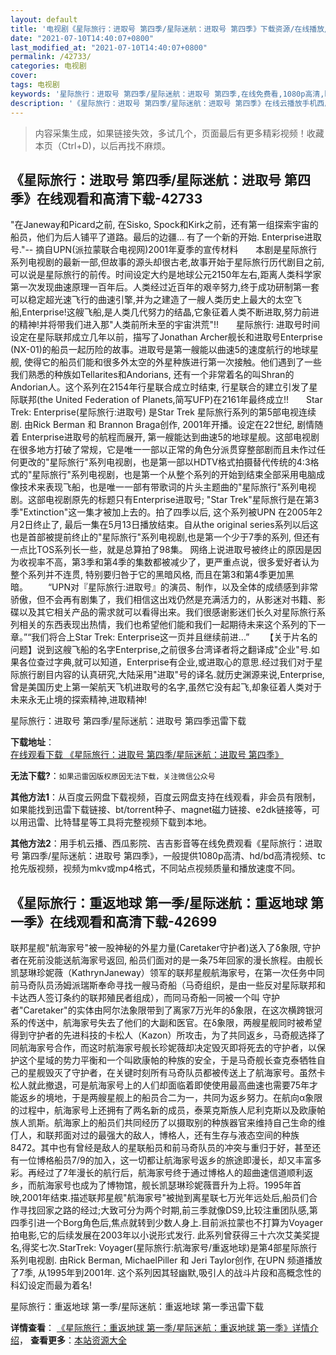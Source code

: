 ```yaml
---
layout: default
title: '电视剧《星际旅行：进取号 第四季/星际迷航：进取号 第四季》下载资源/在线播放/视频地址/1080p/高清/蓝光'
date: "2021-07-10T14:40:07+0800"
last_modified_at: "2021-07-10T14:40:07+0800"
permalink: /42733/
categories: 电视剧
cover:
tags: 电视剧
keywords: '星际旅行：进取号 第四季/星际迷航：进取号 第四季,在线免费看,1080p高清,bt种子,torrent,百度云盘,magnet,磁力链,迅雷下载资源'
description: '《星际旅行：进取号 第四季/星际迷航：进取号 第四季》在线云播放手机西瓜影院吉吉影音免费看，1080p高清bd/hd未删减完整版和tc抢先枪版，mkv/mp4格式，附带bt/torrent种子、magnet/磁力链、百度云盘、网盘资源迅雷下载链接'
---
```


>内容采集生成，如果链接失效，多试几个，页面最后有更多精彩视频！收藏本页（Ctrl+D)，以后再找不麻烦。


## 《星际旅行：进取号 第四季/星际迷航：进取号 第四季》在线观看和高清下载-42733

"在Janeway和Picard之前, 在Sisko, Spock和Kirk之前，还有第一组探索宇宙的船员，他们为后人铺平了道路。最后的边疆... 有了一个新的开始. Enterprise进取号."-- 摘自UPN(派拉蒙联合电视网)2001年夏季的宣传材料　　本剧是星际旅行系列电视剧的最新一部,但故事的源头却很古老,故事开始于星际旅行历代剧目之前,可以说是星际旅行的前传。时间设定大约是地球公元2150年左右,距离人类科学家第一次发现曲速原理一百年后。人类经过近百年的艰辛努力,终于成功研制第一套可以稳定超光速飞行的曲速引擎,并为之建造了一艘人类历史上最大的太空飞船,Enterprise!这艘飞船,是人类几代努力的结晶,它象征着人类不断进取,努力前进的精神!并将带我们进入那"人类前所未至的宇宙洪荒"!!　　星际旅行: 进取号时间设定在星际联邦成立几年以前，描写了Jonathan Archer舰长和进取号Enterprise (NX-01)的船员一起历险的故事。进取号是第一艘能以曲速5的速度航行的地球星舰, 使得它的船员们能和很多外太空的外星种族进行第一次接触。他们遇到了一些我们熟悉的种族如Tellarites和Andorians, 还有一个非常着名的叫Shran的Andorian人。这个系列在2154年行星联合成立时结束, 行星联合的建立引发了星际联邦(the United Federation of Planets,简写UFP)在2161年最终成立!!　　Star Trek: Enterprise(星际旅行:进取号) 是Star Trek 星际旅行系列的第5部电视连续剧. 由Rick Berman 和 Brannon Braga创作, 2001年开播。设定在22世纪, 剧情随着 Enterprise进取号的航程而展开, 第一艘能达到曲速5的地球星舰。这部电视剧在很多地方打破了常规，它是唯一一部以正常的角色分派贯穿整部剧而且未作过任何更改的"星际旅行"系列电视剧，也是第一部以HDTV格式拍摄替代传统的4:3格式的"星际旅行"系列电视剧，也是第一个从整个系列的开始到结束全部采用电脑成像技术来表现飞船，也是唯一一部有带歌词的片头主题曲的"星际旅行"系列电视剧。这部电视剧原先的标题只有Enterprise进取号; "Star Trek"星际旅行是在第3季"Extinction"这一集才被加上去的。拍了四季以后, 这个系列被UPN 在2005年2月2日终止了, 最后一集在5月13日播放结束。自从the original series系列以后这也是首部被提前终止的"星际旅行"系列电视剧,也是第一个少于7季的系列, 但还有一点比TOS系列长一些，就是总算拍了98集。 网络上说进取号被终止的原因是因为收视率不高，第3季和第4季的集数都被减少了，更严重点说，很多爱好者认为整个系列并不连贯, 特别要归咎于它的黑暗风格, 而且在第3和第4季更加黑暗。&nbsp;　　“UPN对『星际旅行:进取号』的演员、制作，以及全体的成绩感到非常骄傲，但不会再有剧集了，我们相信这出戏仍然是充满活力的，从影迷对书籍、影碟以及其它相关产品的需求就可以看得出来。我们很感谢影迷们长久对星际旅行系列相关的东西表现出热情，我们也希望他们能和我们一起期待未来这个系列的下一章。”“我们将合上Star Trek: Enterprise这一页并且继续前进...”&nbsp;　　【关于片名的问题】说到这艘飞船的名字Enterprise,之前很多台湾译者将之翻译成"企业"号.如果各位查过字典,就可以知道，Enterprise有企业,或进取心的意思.经过我们对于星际旅行剧目内容的认真研究,大陆采用"进取"号的译名.就历史渊源来说,Enterprise,曾是美国历史上第一架航天飞机进取号的名字,虽然它没有起飞,却象征着人类对于未来永无止境的探索精神,进取精神!


星际旅行：进取号 第四季/星际迷航：进取号 第四季迅雷下载

**下载地址**： [在线观看下载 《星际旅行：进取号 第四季/星际迷航：进取号 第四季》](https://www.993dy.com//vod-detail-id-9293.html) 


**无法下载?**：`如果迅雷因版权原因无法下载，关注微信公众号 `

**其他方法1**：从百度云网盘下载视频，百度云网盘支持在线观看，非会员有限制，如果能找到迅雷下载链接、bt/torrent种子、magnet磁力链接、e2dk链接等，可以用迅雷、比特彗星等工具将完整视频下载到本地。

**其他方法2**：用手机云播、西瓜影院、吉吉影音等在线免费观看《星际旅行：进取号 第四季/星际迷航：进取号 第四季》，一般提供1080p高清、hd/bd高清视频、tc抢先版视频，视频为mkv或mp4格式，不同站点视频质量和播放速度不同。


## 《星际旅行：重返地球 第一季/星际迷航：重返地球 第一季》在线观看和高清下载-42699

联邦星舰"航海家号"被一股神秘的外星力量(Caretaker守护者)送入了δ象限, 守护者在死前没能送航海家号返回, 船员们面对的是一条75年回家的漫长旅程。</div>由</div>舰长凯瑟琳珍妮薇（KathrynJaneway）领军的联邦星舰航海家号，在第一次任务中同前马奇队员汤姆派瑞斯奉命寻找一艘马奇船（马奇组织，是由一些反对星际联邦和卡达西人签订条约的联邦殖民者组成），而同马奇船一同被一个叫 守护者"Caretaker"的实体由阿尔法象限带到了离家7万光年的δ象限，在这次横跨银河系的传送中，航海家号失去了他们的大副和医官。在δ象限，两艘星舰同时被希望得到守护者的先进科技的卡松人（Kazon）所攻击，为了共同返乡，马奇舰选择了同航海家号合作，而这时航海家号舰长珍妮薇却决定毁灭即将死去的守护者，以保护这个星域的势力平衡和一个叫欧康帕的种族的安全，于是马奇舰长查克泰牺牲自己的星舰毁灭了守护者，在关键时刻所有马奇队员都被传送上了航海家号。虽然卡松人就此撤退，可是航海家号上的人们却面临着即使使用最高曲速也需要75年才能返乡的境地，于是两艘星舰上的船员合二为一，共同为返乡努力。在航向α象限的过程</div>中，航海家号上还拥有了两名新的成员，泰莱克斯族人尼利克斯以及欧康帕族人凯斯。航海家上的船员们共同经历了以摄取别的种族器官来维持自己生命的维仃人，</div>和联邦面对过的最强大的敌人，博格人，还有生存与液态空间的种族8472。其中也有曾经是敌人的星联船员和前马奇队员的冲突与重归于好，甚至还有一位博格</div>船员7/9的加入，这一切都让航海家号返乡的旅途即漫长，却又丰富多彩。再经过了7年漫长的航行后，航海家号终于通过博格人的超曲速信道顺利返乡，而航海</div>家号也成为了博物馆，舰长凯瑟琳珍妮薇晋升为上将。</div>1995年首映,2001年结束.描述联邦星舰"航海家号"被抛到离星联七万光年远处后,船员们合作寻找回家之路的经过;大致可分为两个时期,前三季就像DS9,比较注重团队感,第四季引进一个Borg角色后,焦点就转到少数人身上.目前派拉蒙也不打算为Voyager拍电影,它的后续发展在2003年以小说形式发行. 此系列曾获得三十六次艾美奖提名,得奖七次.StarTrek: Voyager(星际旅行:航海家号/重返地球)是第4部星际旅行系列电视剧. 由Rick Berman, MichaelPiller 和 Jeri Taylor创作, 在UPN 频道播放了7季, 从1995年到2001年. 这个系列因其轻幽默,吸引人的战斗片段和高概念性的科幻设定而最为着名!


星际旅行：重返地球 第一季/星际迷航：重返地球 第一季迅雷下载

**详情查看**： [《星际旅行：重返地球 第一季/星际迷航：重返地球 第一季》详情介绍](/movie/42699/)， **查看更多**：[本站资源大全](/movie/t/all/)


